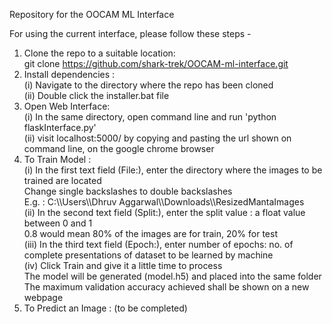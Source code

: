 Repository for the OOCAM ML Interface

For using the current interface, please follow these steps -  
1. Clone the repo to a suitable location:  
    git clone https://github.com/shark-trek/OOCAM-ml-interface.git  
2. Install dependencies :  
    (i) Navigate to the directory where the repo has been cloned  
    (ii) Double click the installer.bat file  
3. Open Web Interface:  
    (i) In the same directory, open command line and run 'python flaskInterface.py'  
    (ii) visit localhost:5000/ by copying and pasting the url shown on command line, on the google chrome browser  
4. To Train Model :  
    (i) In the first text field (File:), enter the directory where the images to be trained are located  
        Change single backslashes to double backslashes  
        E.g. : C:\\\Users\\\Dhruv Aggarwal\\\Downloads\\\ResizedMantaImages  
    (ii) In the second text field (Split:), enter the split value : a float value between 0 and 1  
        0.8 would mean 80% of the images are for train, 20% for test  
    (iii) In the third text field (Epoch:), enter number of epochs: no. of complete presentations of dataset to be learned by machine  
    (iv) Click Train and give it a little time to process  
        The model will be generated (model.h5) and placed into the same folder  
        The maximum validation accuracy achieved shall be shown on a new webpage  
5. To Predict an Image : (to be completed)  

